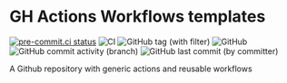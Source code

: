 # GH Actions Workflows templates

[![pre-commit.ci status](https://results.pre-commit.ci/badge/github/ixxeL-actions/workflows/main.svg)](https://results.pre-commit.ci/latest/github/ixxeL-actions/workflows/main) ![CI](https://github.com/ixxeL-actions/workflows/actions/workflows/PRE-COMMIT.yaml/badge.svg) ![GitHub tag (with filter)](https://img.shields.io/github/v/tag/ixxeL-actions/workflows?label=Latest%20Release&logo=github) ![GitHub](https://img.shields.io/github/license/ixxeL-actions/workflows) ![GitHub commit activity (branch)](https://img.shields.io/github/commit-activity/m/ixxeL-actions/workflows) ![GitHub last commit (by committer)](https://img.shields.io/github/last-commit/ixxeL-actions/workflows)



A Github repository with generic actions and reusable workflows
